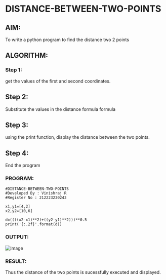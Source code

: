 # DISTANCE-BETWEEN-TWO-POINTS

## AIM:
To write a python program to find the distance two 2 points
## ALGORITHM:
### Step 1:
get the values of the first and second coordinates.
## Step 2:
Substitute the values in the distance formula formula
## Step 3:
using the print function, display the distance between the two points.
## Step 4:
End the program
### PROGRAM:
```
#DISTANCE-BETWEEN-TWO-POINTS
#Developed By : Vinishraj R
#Register No : 212223230243

x1,y1=[4,2]
x2,y2=[10,6]

d=((((x2-x1)**2)+((y2-y1)**2)))**0.5 
print('{:.2f}'.format(d))

```
### OUTPUT:
![image](https://github.com/Vinishofficial/DISTANCE-BETWEEN-TWO-POINTS/assets/146931793/b8880786-57de-451b-a766-cb0572fc2ae1)

### RESULT:
Thus the distance of the two points is sucessfully executed and displayed.
